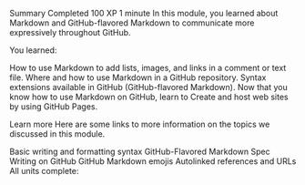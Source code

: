 Summary
Completed
100 XP
1 minute
In this module, you learned about Markdown and GitHub-flavored Markdown to communicate more expressively throughout GitHub.

You learned:

How to use Markdown to add lists, images, and links in a comment or text file.
Where and how to use Markdown in a GitHub repository.
Syntax extensions available in GitHub (GitHub-flavored Markdown).
Now that you know how to use Markdown on GitHub, learn to Create and host web sites by using GitHub Pages.

Learn more
Here are some links to more information on the topics we discussed in this module.

Basic writing and formatting syntax
GitHub-Flavored Markdown Spec
Writing on GitHub
GitHub Markdown emojis
Autolinked references and URLs
All units complete:
